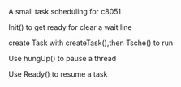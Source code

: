 A small task scheduling for c8051

Init() to get ready for clear a wait line

create Task with createTask(),then Tsche() to run

Use hungUp() to pause a thread

Use Ready() to resume a task
